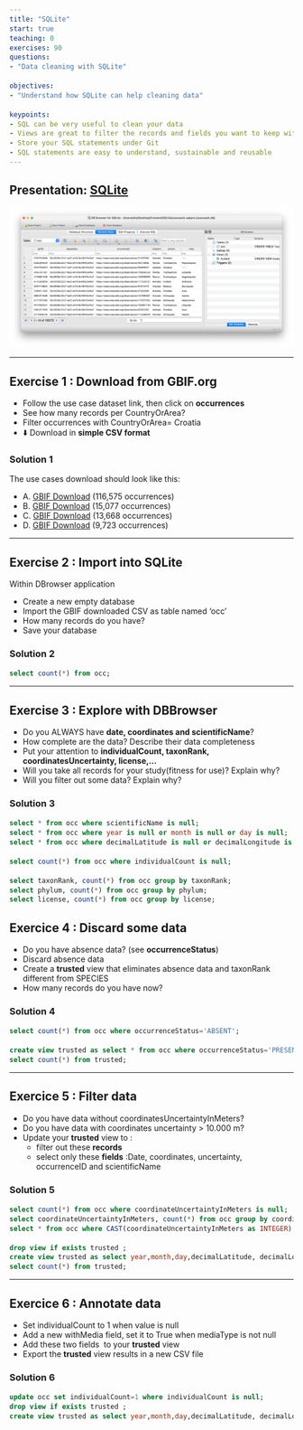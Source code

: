 ```yaml
---
title: "SQLite"
start: true
teaching: 0
exercises: 90
questions:
- "Data cleaning with SQLite"

objectives:
- "Understand how SQLite can help cleaning data"

keypoints:
- SQL can be very useful to clean your data
- Views are great to filter the records and fields you want to keep without changing your original data
- Store your SQL statements under Git
- SQL statements are easy to understand, sustainable and reusable
---
```


## Presentation: [SQLite](https://docs.google.com/presentation/d/1oMPNqm4tU9BwnUo1zJxI0nlXMPfIljYeAqh4vEdJZ_0/edit?usp=sharing)

![SQLite](../assets/img/SQLite.png)

---
## Exercise 1 : Download from GBIF.org
 
- Follow the use case dataset link, then click on **occurrences**
- See how many records per CountryOrArea?
- Filter occurrences with CountryOrArea= Croatia
- ⬇️ Download in **simple CSV format**

### Solution 1
The use cases download should look like this:
- A. [GBIF Download](https://doi.org/10.15468/dl.t2hj6v) (116,575 occurrences)
- B. [GBIF Download](https://doi.org/10.15468/dl.6gfwt3) (15,077 occurrences)
- C. [GBIF Download](https://doi.org/10.15468/dl.qy93m6) (13,668 occurrences)
- D. [GBIF Download](https://doi.org/10.15468/dl.6mf27m) (9,723 occurrences)

---
## Exercise 2 : Import into SQLite

Within DBrowser application
- Create a new empty database    
- Import the GBIF downloaded CSV as table named ‘occ’
- How many records do you have?
- Save your database

### Solution 2
```sql
select count(*) from occ; 
```

---
## Exercise 3 : Explore with DBBrowser
- Do you ALWAYS have **date, coordinates and scientificName**?
- How complete are the data? Describe their data completeness
- Put your attention to **individualCount, taxonRank, coordinatesUncertainty, license,...**
- Will you take all records for your study(fitness for use)? Explain why? 
- Will you filter out some data? Explain why? 

### Solution 3
```sql
select * from occ where scientificName is null;
select * from occ where year is null or month is null or day is null;
select * from occ where decimalLatitude is null or decimalLongitude is null;

select count(*) from occ where individualCount is null;

select taxonRank, count(*) from occ group by taxonRank;
select phylum, count(*) from occ group by phylum;
select license, count(*) from occ group by license;
```

## Exercice 4 : Discard some data
- Do you have absence data? (see **occurrenceStatus**)
- Discard absence data
- Create a **trusted** view that eliminates absence data and taxonRank different from SPECIES
- How many records do you have now?

### Solution 4
```sql
select count(*) from occ where occurrenceStatus='ABSENT';

create view trusted as select * from occ where occurrenceStatus='PRESENT' and taxonRank='SPECIES';
select count(*) from trusted;
```

---
## Exercice 5 : Filter data

- Do you have data without coordinatesUncertaintyInMeters?
- Do you have data with coordinates uncertainty > 10.000 m?
- Update your **trusted**  view to :
	- filter out these **records**
	- select only these **fields** :Date, coordinates, uncertainty, occurrenceID and scientificName

### Solution 5
```sql
select count(*) from occ where coordinateUncertaintyInMeters is null;
select coordinateUncertaintyInMeters, count(*) from occ group by coordinateUncertaintyInMeters;
select * from occ where CAST(coordinateUncertaintyInMeters as INTEGER) > 10000;

drop view if exists trusted ;
create view trusted as select year,month,day,decimalLatitude, decimalLongitude,  CAST(coordinateUncertaintyInMeters as INTEGER) as uncertainty, scientificName, occurrenceID from occ where occurrenceStatus='PRESENT'  and taxonRank='SPECIES' and uncertainty <= 10000;
select count(*) from trusted;
```

---
## Exercice 6 : Annotate data
- Set individualCount to 1 when value is null
- Add a new withMedia field,  set it to True when mediaType is not null
- Add these two fields  to your **trusted** view
- Export the **trusted** view results in a new CSV file

### Solution 6
```sql
update occ set individualCount=1 where individualCount is null;
drop view if exists trusted ;
create view trusted as select year,month,day,decimalLatitude, decimalLongitude,  CAST(coordinateUncertaintyInMeters as INTEGER) as uncertainty, scientificName, occurrenceID, individualCount, mediaType is not null as withMedia from occ where occurrenceStatus='PRESENT'  and taxonRank='SPECIES' and uncertainty <= 10000;
```
